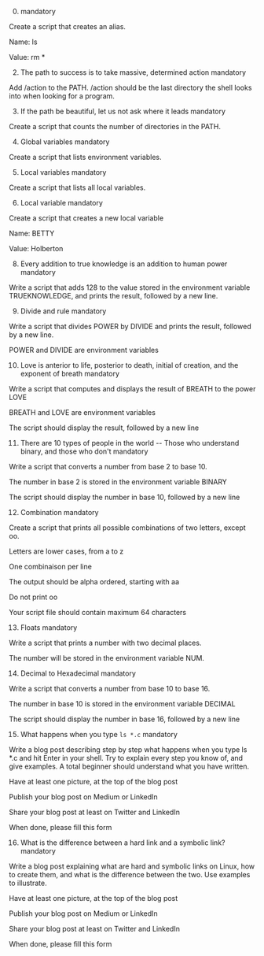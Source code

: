 0. <o> mandatory

Create a script that creates an alias.

Name: ls

Value: rm *

2. The path to success is to take massive, determined action mandatory

Add /action to the PATH. /action should be the last directory the shell looks into when looking for a program.

3. If the path be beautiful, let us not ask where it leads mandatory

Create a script that counts the number of directories in the PATH.

4. Global variables mandatory

Create a script that lists environment variables.

5. Local variables mandatory

Create a script that lists all local variables.

6. Local variable mandatory

Create a script that creates a new local variable

Name: BETTY

Value: Holberton

8. Every addition to true knowledge is an addition to human power mandatory

Write a script that adds 128 to the value stored in the environment variable TRUEKNOWLEDGE, and prints the result, followed by a new line.

9. Divide and rule mandatory

Write a script that divides POWER by DIVIDE and prints the result, followed by a new line.

POWER and DIVIDE are environment variables

10. Love is anterior to life, posterior to death, initial of creation, and the exponent of breath mandatory

Write a script that computes and displays the result of BREATH to the power LOVE

BREATH and LOVE are environment variables

The script should display the result, followed by a new line

11. There are 10 types of people in the world -- Those who understand binary, and those who don't mandatory

Write a script that converts a number from base 2 to base 10.

The number in base 2 is stored in the environment variable BINARY

The script should display the number in base 10, followed by a new line

12. Combination mandatory

Create a script that prints all possible combinations of two letters, except oo.

Letters are lower cases, from a to z

One combinaison per line

The output should be alpha ordered, starting with aa

Do not print oo

Your script file should contain maximum 64 characters

13. Floats mandatory

Write a script that prints a number with two decimal places.

The number will be stored in the environment variable NUM.

14. Decimal to Hexadecimal mandatory

Write a script that converts a number from base 10 to base 16.

The number in base 10 is stored in the environment variable DECIMAL

The script should display the number in base 16, followed by a new line

15. What happens when you type `ls *.c` mandatory

Write a blog post describing step by step what happens when you type ls *.c and hit Enter in your shell. Try to explain every step you know of, and give examples. A total beginner should understand what you have written.

Have at least one picture, at the top of the blog post

Publish your blog post on Medium or LinkedIn

Share your blog post at least on Twitter and LinkedIn

When done, please fill this form

16. What is the difference between a hard link and a symbolic link? mandatory

Write a blog post explaining what are hard and symbolic links on Linux, how to create them, and what is the difference between the two. Use examples to illustrate.

Have at least one picture, at the top of the blog post

Publish your blog post on Medium or LinkedIn

Share your blog post at least on Twitter and LinkedIn

When done, please fill this form
